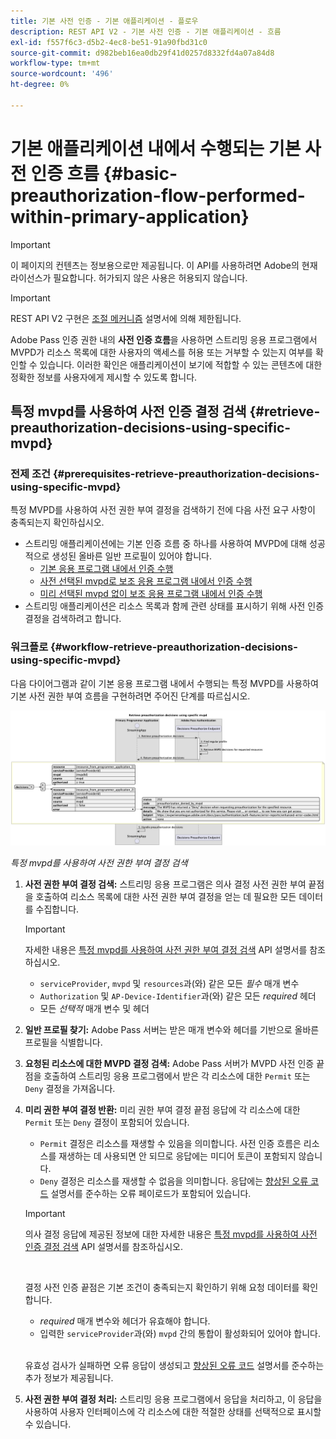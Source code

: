 ```yaml
---
title: 기본 사전 인증 - 기본 애플리케이션 - 플로우
description: REST API V2 - 기본 사전 인증 - 기본 애플리케이션 - 흐름
exl-id: f557f6c3-d5b2-4ec8-be51-91a90fbd31c0
source-git-commit: d982beb16ea0db29f41d0257d8332fd4a07a84d8
workflow-type: tm+mt
source-wordcount: '496'
ht-degree: 0%

---
```


# 기본 애플리케이션 내에서 수행되는 기본 사전 인증 흐름 {#basic-preauthorization-flow-performed-within-primary-application}

>[!IMPORTANT]
>
> 이 페이지의 컨텐츠는 정보용으로만 제공됩니다. 이 API를 사용하려면 Adobe의 현재 라이선스가 필요합니다. 허가되지 않은 사용은 허용되지 않습니다.

>[!IMPORTANT]
>
> REST API V2 구현은 [조절 메커니즘](/help/authentication/integration-guide-programmers/throttling-mechanism.md) 설명서에 의해 제한됩니다.

Adobe Pass 인증 권한 내의 **사전 인증 흐름**&#x200B;을 사용하면 스트리밍 응용 프로그램에서 MVPD가 리소스 목록에 대한 사용자의 액세스를 허용 또는 거부할 수 있는지 여부를 확인할 수 있습니다. 이러한 확인은 애플리케이션이 보기에 적합할 수 있는 콘텐츠에 대한 정확한 정보를 사용자에게 제시할 수 있도록 합니다.

## 특정 mvpd를 사용하여 사전 인증 결정 검색 {#retrieve-preauthorization-decisions-using-specific-mvpd}

### 전제 조건 {#prerequisites-retrieve-preauthorization-decisions-using-specific-mvpd}

특정 MVPD를 사용하여 사전 권한 부여 결정을 검색하기 전에 다음 사전 요구 사항이 충족되는지 확인하십시오.

* 스트리밍 애플리케이션에는 기본 인증 흐름 중 하나를 사용하여 MVPD에 대해 성공적으로 생성된 올바른 일반 프로필이 있어야 합니다.
   * [기본 응용 프로그램 내에서 인증 수행](rest-api-v2-basic-authentication-primary-application-flow.md)
   * [사전 선택된 mvpd로 보조 응용 프로그램 내에서 인증 수행](rest-api-v2-basic-authentication-secondary-application-flow.md)
   * [미리 선택된 mvpd 없이 보조 응용 프로그램 내에서 인증 수행](rest-api-v2-basic-authentication-secondary-application-flow.md)
* 스트리밍 애플리케이션은 리소스 목록과 함께 관련 상태를 표시하기 위해 사전 인증 결정을 검색하려고 합니다.

### 워크플로 {#workflow-retrieve-preauthorization-decisions-using-specific-mvpd}

다음 다이어그램과 같이 기본 응용 프로그램 내에서 수행되는 특정 MVPD를 사용하여 기본 사전 권한 부여 흐름을 구현하려면 주어진 단계를 따르십시오.

![특정 mvpd를 사용하여 사전 권한 부여 결정 검색](../../../../../assets/rest-api-v2/flows/basic-access-flows/rest-api-v2-retrieve-preauthorization-decisions-within-primary-application-using-specific-mvpd.png)

*특정 mvpd를 사용하여 사전 권한 부여 결정 검색*

1. **사전 권한 부여 결정 검색:** 스트리밍 응용 프로그램은 의사 결정 사전 권한 부여 끝점을 호출하여 리소스 목록에 대한 사전 권한 부여 결정을 얻는 데 필요한 모든 데이터를 수집합니다.

   >[!IMPORTANT]
   >
   > 자세한 내용은 [특정 mvpd를 사용하여 사전 권한 부여 결정 검색](../../apis/decisions-apis/rest-api-v2-decisions-apis-retrieve-preauthorization-decisions-using-specific-mvpd.md) API 설명서를 참조하십시오.
   >
   > * `serviceProvider`, `mvpd` 및 `resources`과(와) 같은 모든 _필수_ 매개 변수
   > * `Authorization` 및 `AP-Device-Identifier`과(와) 같은 모든 _required_ 헤더
   > * 모든 _선택적_ 매개 변수 및 헤더

1. **일반 프로필 찾기:** Adobe Pass 서버는 받은 매개 변수와 헤더를 기반으로 올바른 프로필을 식별합니다.

1. **요청된 리소스에 대한 MVPD 결정 검색:** Adobe Pass 서버가 MVPD 사전 인증 끝점을 호출하여 스트리밍 응용 프로그램에서 받은 각 리소스에 대한 `Permit` 또는 `Deny` 결정을 가져옵니다.

1. **미리 권한 부여 결정 반환:** 미리 권한 부여 결정 끝점 응답에 각 리소스에 대한 `Permit` 또는 `Deny` 결정이 포함되어 있습니다.
   * `Permit` 결정은 리소스를 재생할 수 있음을 의미합니다. 사전 인증 흐름은 리소스를 재생하는 데 사용되면 안 되므로 응답에는 미디어 토큰이 포함되지 않습니다.
   * `Deny` 결정은 리소스를 재생할 수 없음을 의미합니다. 응답에는 [향상된 오류 코드](../../../../features-standard/error-reporting/enhanced-error-codes.md) 설명서를 준수하는 오류 페이로드가 포함되어 있습니다.

   >[!IMPORTANT]
   >
   > 의사 결정 응답에 제공된 정보에 대한 자세한 내용은 [특정 mvpd를 사용하여 사전 인증 결정 검색](../../apis/decisions-apis/rest-api-v2-decisions-apis-retrieve-preauthorization-decisions-using-specific-mvpd.md) API 설명서를 참조하십시오.
   > 
   > <br/>
   > 
   > 결정 사전 인증 끝점은 기본 조건이 충족되는지 확인하기 위해 요청 데이터를 확인합니다.
   >
   > * _required_ 매개 변수와 헤더가 유효해야 합니다.
   > * 입력한 `serviceProvider`과(와) `mvpd` 간의 통합이 활성화되어 있어야 합니다.
   >
   > <br/>
   > 
   > 유효성 검사가 실패하면 오류 응답이 생성되고 [향상된 오류 코드](../../../../features-standard/error-reporting/enhanced-error-codes.md) 설명서를 준수하는 추가 정보가 제공됩니다.

1. **사전 권한 부여 결정 처리:** 스트리밍 응용 프로그램에서 응답을 처리하고, 이 응답을 사용하여 사용자 인터페이스에 각 리소스에 대한 적절한 상태를 선택적으로 표시할 수 있습니다.
